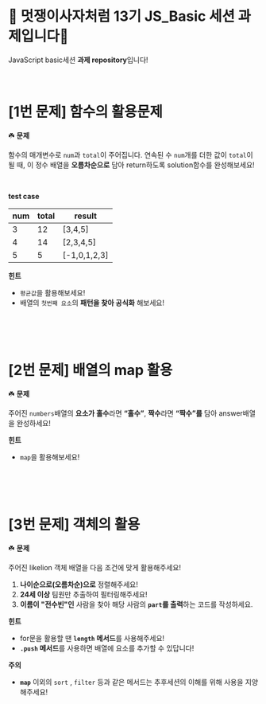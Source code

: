 # 🦁 멋쟁이사자처럼 13기 JS_Basic 세션 과제입니다🦁
JavaScript basic세션 **과제 repository**입니다!
<br/>
<br/>
<br/>


# [1번 문제] 함수의 활용문제
☘️ **문제**


함수의 매개변수로 `num`과 `total`이 주어집니다. 연속된 수 `num`개를 더한 값이 `total`이 될 때, 이 정수 배열을 **오름차순으로** 담아 return하도록 solution함수를 완성해보세요!
<br/>

<br/>

**test case**

| num | total | result |
| --- | --- | --- |
| 3  | 12 | [3,4,5] |
| 4 | 14 | [2,3,4,5] |
| 5 | 5 | [-1,0,1,2,3] |

**힌트**

- `평균값`을 활용해보세요!
- 배열의 `첫번째 요소`의 **패턴을 찾아 공식화** 해보세요!
<br/>
<br/>
<br/>

# [2번 문제] 배열의 map 활용
☘️ **문제**

주어진  `numbers`배열의 **요소가 홀수**라면 **“홀수”**, **짝수**라면 **“짝수”를** 담아 answer배열을 완성하세요!

**힌트**

- `map`을 활용해보세요!
<br/>
<br/>
<br/>

# [3번 문제] 객체의 활용
☘️ **문제**

주어진 likelion 객체 배열을 다음 조건에 맞게 활용해주세요!

1. **나이순으로(오름차순)으로** 정렬해주세요!
2. **24세 이상** 팀원만 추출하여 필터링해주세요!
3. **이름이 "전수빈"인** 사람을 찾아 해당 사람의 **`part`를 출력**하는 코드를 작성하세요.

**힌트**

- for문을 활용할 땐 **`length` 메서드**를 사용해주세요!
- **`.push` 메서드**를 사용하면 배열에 요소를 추가할 수 있답니다!

**주의**

- **`map`** 이외의 `sort` , `filter` 등과 같은 메서드는 추후세션의 이해를 위해 사용을 지양해주세요!

